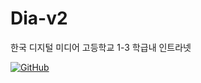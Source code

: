 # Dia-v2
한국 디지털 미디어 고등학교 1-3 학급내 인트라넷

[![GitHub](https://img.shields.io/badge/GitHub-Visit%20Repo-blue?style=for-the-badge&logo=github)](https://github.com/YourUsername/YourRepo)
